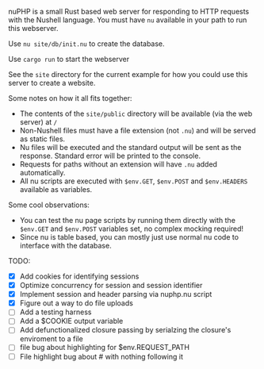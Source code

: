 nuPHP is a small Rust based web server for responding to HTTP requests with the Nushell language. You must have `nu` available in your path to run this webserver.

Use `nu site/db/init.nu` to create the database.

Use `cargo run` to start the webserver

See the `site` directory for the current example for how you could use this server to create a website.

Some notes on how it all fits together:

- The contents of the `site/public` directory will be available (via the web server) at `/`
- Non-Nushell files must have a file extension (not `.nu`) and will be served as static files.
- Nu files will be executed and the standard output will be sent as the response. Standard error will be printed to the console.
- Requests for paths without an extension will have `.nu` added automatically.
- All nu scripts are executed with `$env.GET`, `$env.POST` and `$env.HEADERS` available as variables.

Some cool observations:

- You can test the nu page scripts by running them directly with the `$env.GET` and `$env.POST` variables set, no complex mocking required!
- Since nu is table based, you can mostly just use normal nu code to interface with the database.

TODO:
- [x] Add cookies for identifying sessions
- [x] Optimize concurrency for session and session identifier
- [x] Implement session and header parsing via nuphp.nu script
- [x] Figure out a way to do file uploads
- [ ] Add a testing harness
- [ ] Add a $COOKIE output variable
- [ ] Add defunctionalized closure passing by serialzing the closure's enviroment to a file
- [ ] file bug about highlighting for $env.REQUEST_PATH
- [ ] File highlight bug about # with nothing following it
